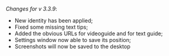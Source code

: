 _Changes for v 3.3.9_:
- New identity has been applied;
- Fixed some missing text tips;
- Added the obvious URLs for videoguide and for text guide;
- Settings window now able to save its position;
- Screenshots will now be saved to the desktop
